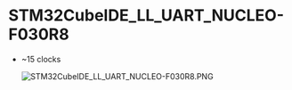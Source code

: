 # STM32CubeIDE_LL_UART_NUCLEO-F030R8

- ~15 clocks

  ![STM32CubeIDE_LL_UART_NUCLEO-F030R8.PNG](README.media/STM32CubeIDE_LL_UART_NUCLEO-F030R8.PNG)

